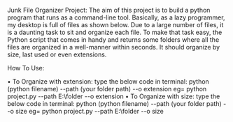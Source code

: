 Junk File Organizer Project:
  The aim of this project is to build a python program that runs as a command-line tool. Basically, as a lazy programmer, my desktop is full of files as shown below. Due to a large number of files, it is a daunting task to sit and organize each file. To make that task easy,  the Python script that comes in handy and returns some folders where all the files are organized in a well-manner within seconds. It should organize by size, last used or even extensions. 

How To Use:

  • To Organize with extension:
    type the below code in terminal:
      python (python filename) --path (your folder path) --o extension
      eg= python project.py --path E:\folder --o extension
  • To Organize with size:
    type the below code in terminal:
      python (python filename) --path (your folder path) --o size
      eg= python project.py --path E:\folder --o size
  
  

